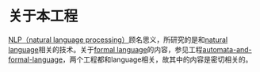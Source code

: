 # 关于本工程

[NLP（natural language processing）](https://en.wikipedia.org/wiki/Natural_language_processing)顾名思义，所研究的是和[natural language](https://en.wikipedia.org/wiki/Natural_language)相关的技术。关于[formal language](https://en.wikipedia.org/wiki/Formal_language)的内容，参见工程[automata-and-formal-language](https://dengking.github.io/automata-and-formal-language/)，两个工程都和language相关，故其中的内容是密切相关的。
